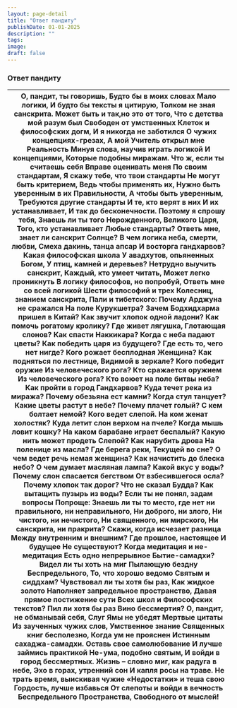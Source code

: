 ```yaml
---
layout: page-detail
title: "Ответ пандиту"
publishDate: 01-01-2025
description: ""
tags:
image:
draft: false
---
```


### Ответ пандиту

| О, пандит, ты говоришь,  Будто бы в моих словах  Мало логики,  И будто бы тексты я цитирую, Толком не зная санскрита.  Может быть и так,но это от того,  Что с детства мой разум был  Свободен от умственных Клеток и философских догм,  И я никогда не заботился  О чужих концепциях-грезах,  А мой Учитель открыл мне Реальность  Минуя слова, научив играть логикой  И концепциями,  Которые подобны миражам.  Что ж, если ты считаешь себя  Вправе оценивать меня  По своим стандартам,  Я скажу тебе, что твои стандарты  Не могут быть критерием,  Ведь чтобы применять их,  Нужно быть уверенным в их  Правильности,  А чтобы быть уверенным,  Требуются другие стандарты  И те, кто верят в них  И их устанавливает, И так до бесконечности.  Поэтому я спрошу тебя,  Знаешь ли ты того  Нерожденного, Великого Царя,  Того, кто устанавливает  Любые стандарты?  Ответь мне, знает ли санскрит Солнце?  В чем логика неба, смерти, любви,  Смеха дакинь, танца апсар И восторга гандхарвов?  Какая философская школа  У авадхутов, опьяненных Богом,  У птиц, камней и деревьев?  Нетрудно выучить санскрит,  Каждый, кто умеет читать,  Может легко проникнуть В логику философов, но попробуй,  Ответь мне со всей логикой  Шести философий и трех  Колесниц, знанием санскрита,  Пали и тибетского:  Почему Арджуна не сражался  На поле Курукшетра? Зачем Бодхидхарма пришел в Китай?  Как звучит хлопок одной ладони?  Как помочь рогатому кролику?  Где живет лягушка,  Глотающая слонов?  Как спасти Наккикара?  Когда с неба падают цветы?  Как победить царя из будущего?  Где есть то, чего нет нигде?  Кого рожает бесплодная  Женщина?  Как подняться по лестнице,  Видимой в зеркале?  Кого победит оружие  Из человеческого рога?  Кто сражается оружием  Из человеческого рога?  Кто воюет на поле битвы неба?  Как пройти в город  Гандхарвов?  Куда течет река из миража?  Почему обезьяна ест камни?  Когда стул танцует?  Какие цветы растут в небе?  Почему плачет голый?  С кем болтает немой?  Кого ведет слепой.  На ком женат холостяк?  Куда летит слон верхом на пчеле?  Когда мышь ловит кошку?  На каком барабане играет беспалый?  Какую нить может продеть  Слепой?  Как нарубить дрова  На поленице из масла?  Где берега реки,  Текущей во сне?  О чем ведет речь немая женщина?  Как начистить до блеска небо?  О чем думает масляная лампа?  Какой вкус у воды?  Почему слон спасается бегством  От взбесившегося осла?  Почему хлопок так дорог?  Что не сказал Будда?  Как вытащить пузырь из воды?  Если ты не понял, задам вопросы  Попроще:  Знаешь ли ты то место, где нет ни  правильного, ни неправильного,  Ни доброго, ни злого,  Ни чистого, ни нечистого,  Ни священного, ни мирского,  Ни санскрита, ни пракрита?  Скажи, когда исчезает разница  Между внутренним и внешним?  Где прошлое, настоящее  И будущее Не существуют?  Когда медитация и не-медитация  Есть одно непрерывное  Бытие-самадхи?  Видел ли ты хоть на миг  Пылающую бездну  Беспредельного,  То, что хорошо ведомо  Святым и сиддхам?  Чувствовал ли ты хотя бы раз,  Как жидкое золото Наполняет запредельное пространство,  Давая прямое постижение сути  Всех школ и  Философских текстов?  Пил ли хотя бы раз  Вино бессмертия?  О, пандит, не обманывай себя,  Слуг Ямы не убедят  Мертвые цитаты  Из заученных чужих слов,  Умственное знание  Священных книг бесполезно,  Когда ум не прояснен Истинным сахаджа-самадхи.  Оставь свое самолюбование  И лучше займись практикой  Не-ума, подобно святым,  И войди в город бессмертных.  Жизнь – словно миг, как радуга в небе,  Эхо в горах, утренний сон  И капля росы на траве.  Не трать время, выискивая чужие  «Недостатки» и теша свою  Гордость, лучше избавься  От слепоты и войди в вечность  Беспредельного Пространства,  Свободного от мыслей! |
| ---------------------------------------------------------------------------------------------------------------------------------------------------------------------------------------------------------------------------------------------------------------------------------------------------------------------------------------------------------------------------------------------------------------------------------------------------------------------------------------------------------------------------------------------------------------------------------------------------------------------------------------------------------------------------------------------------------------------------------------------------------------------------------------------------------------------------------------------------------------------------------------------------------------------------------------------------------------------------------------------------------------------------------------------------------------------------------------------------------------------------------------------------------------------------------------------------------------------------------------------------------------------------------------------------------------------------------------------------------------------------------------------------------------------------------------------------------------------------------------------------------------------------------------------------------------------------------------------------------------------------------------------------------------------------------------------------------------------------------------------------------------------------------------------------------------------------------------------------------------------------------------------------------------------------------------------------------------------------------------------------------------------------------------------------------------------------------------------------------------------------------------------------------------------------------------------------------------------------------------------------------------------------------------------------------------------------------------------------------------------------------------------------------------------------------------------------------------------------------------------------------------------------------------------------------------------------------------------------------------------------------------------------------------------------------------------------------------------------------------------------------------------------------------------------------------------------------------------------------------------------------------------------------------------------------------------------------------------------------------------------------------------------------------------------------------------------------------------------------------------------------------------------------------------------------------------------------------------------------------------------------------------------------------------------------------------------------------------------------------------------------------------------------------------------------------------------------------------------------------------------------------------------------------------------------------------------------------------------------------------------------------------------------------------------------------------------------------------------------------------------------------------------------------------------------------------------------------------- |
  
  
